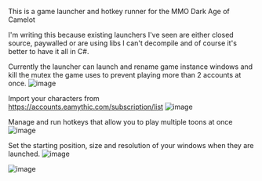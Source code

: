 This is a game launcher and hotkey runner for the MMO Dark Age of Camelot

I'm writing this because existing launchers I've seen are either closed source, paywalled or are using libs I can't decompile and of course it's better to have it all in C#.

Currently the launcher can launch and rename game instance windows and kill the mutex the game uses to prevent playing more than 2 accounts at once.
![image](https://user-images.githubusercontent.com/107306362/189482495-db7f60ef-63d1-44e4-86be-a5aa4858ff1c.png)

Import your characters from https://accounts.eamythic.com/subscription/list
![image](https://user-images.githubusercontent.com/107306362/189482576-18aab038-8269-4053-a1a7-7d3c4954329c.png)

Manage and run hotkeys that allow you to play multiple toons at once
![image](https://user-images.githubusercontent.com/107306362/189483437-49da3660-9bbd-483a-93cd-3f9b912abc23.png)

Set the starting position, size and resolution of your windows when they are launched.
![image](https://user-images.githubusercontent.com/107306362/189483549-6663f39f-605e-4c41-890a-5ab3a4f682f2.png)

![image](https://user-images.githubusercontent.com/107306362/189483475-dfaa98d3-e489-4804-b41d-a7e405d5b5ca.png)
